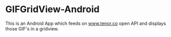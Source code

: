 # GIFGridView-Android

This is an Android App which feeds on www.tenor.co open API and displays those GIF's in a gridview.
